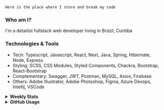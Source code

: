 ```
Here is the place where I store and break my code
```
### Who am I?
I'm a detailist fullstack web developer living in Brazil, Curitiba

### Technologies & Tools
- Tech: Typescript, Javascript, React, Next, Java, Spring, Hibernate, Node, Express
- Styling: SCSS, CSS Modules, Styled Components, Chackra, Bootstrap, React-Bootstrap
- Complementary: Swagger, JWT, Postman, MySQL, Axios, Firebase
- Others: Adobe Illustrator, Adobe Photoshop, Figma, Azure Devops, Intellij, VSCode

<details>
  <summary><b> Weekly Stats</b></summary>
<!--START_SECTION:waka-->

```text
JavaScript       3 hrs 54 mins   ████████████████▒░░░░░░░░   65.71 %
TypeScript       1 hr 24 mins    ██████░░░░░░░░░░░░░░░░░░░   23.60 %
XML              12 mins         █░░░░░░░░░░░░░░░░░░░░░░░░   03.56 %
Docker           12 mins         █░░░░░░░░░░░░░░░░░░░░░░░░   03.45 %
Java             12 mins         █░░░░░░░░░░░░░░░░░░░░░░░░   03.41 %
```

<!--END_SECTION:waka-->
</details>

<details>
  <summary><b> GitHub Usage</b></summary>
  
[![Top Langs](https://github-readme-stats.vercel.app/api/top-langs/?username=gxlpes&&langs_count=9&layout=compact)](https://github.com/anuraghazra/github-readme-stats)

</details>
